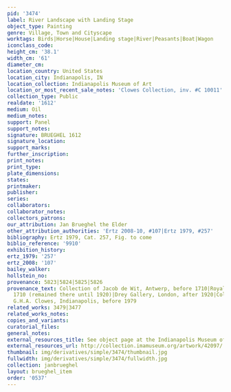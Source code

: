 ```yaml
---
pid: '3474'
label: River Landscape with Landing Stage
object_type: Painting
genre: Village, Town and Cityscape
worktags: Birds|Horse|House|Landing stage|River|Peasants|Boat|Wagon
iconclass_code:
height_cm: '38.1'
width_cm: '61'
diameter_cm:
location_country: United States
location_city: Indianapolis, IN
location_collection: Indianapolis Museum of Art
location_or_most_recent_sale_notes: 'Clowes Collection, inv. #C 10011'
collection_type: Public
realdate: '1612'
medium: Oil
medium_notes:
support: Panel
support_notes:
signature: BRUEGHEL 1612
signature_location:
support_marks:
further_inscription:
print_notes:
print_type:
plate_dimensions:
states:
printmaker:
publisher:
series:
collaborators:
collaborator_notes:
collectors_patrons:
our_attribution: Jan Brueghel the Elder
other_attribution_authorities: 'Ertz 2008-10, #107|Ertz 1979, #257'
bibliography: Ertz 1979, Cat. 257, Fig. to come
biblio_reference: '9910'
exhibition_history:
ertz_1979: '257'
ertz_2008: '107'
bailey_walker:
hollstein_no:
provenance: 5823|5824|5825|5826
provenance_text: Collection of Jacob de Wit, Antwerp, before 1710|Royal Gallery, Dresden,
  1710 (remained there until 1920)|Drey Gallery, London, after 1920|Collection of
  G.H.A. Clowes, Indianapolis, before 1979
related_works: 3479|3477
related_works_notes:
copies_and_variants:
curatorial_files:
general_notes:
external_resources_title: See object page at the Indianapolis Museum of Art website
external_resources_url: http://collection.imamuseum.org/artwork/42097/
thumbnail: img/derivatives/simple/3474/thumbnail.jpg
fullwidth: img/derivatives/simple/3474/fullwidth.jpg
collection: janbrueghel
layout: brueghel_item
order: '0537'
---
```


